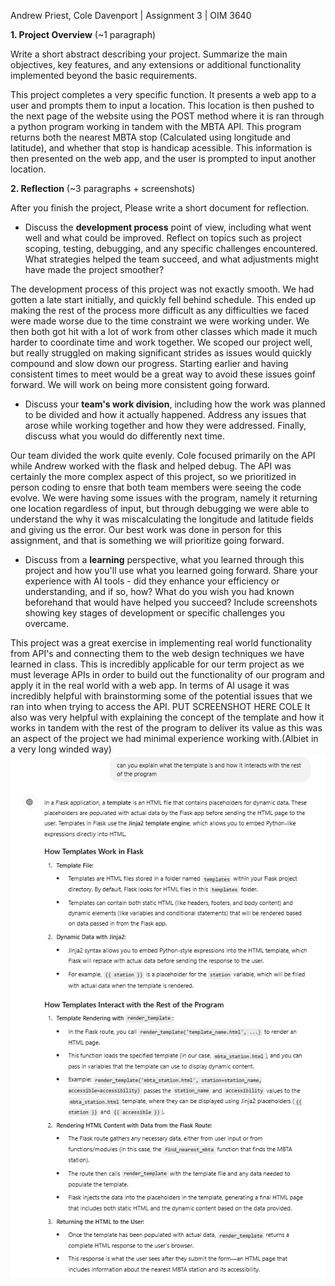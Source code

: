 Andrew Priest, Cole Davenport | Assignment 3 | OIM 3640

**1. Project Overview** (~1 paragraph)

Write a short abstract describing your project. Summarize the main objectives, key features, and any extensions or additional functionality implemented beyond the basic requirements.

This project completes a very specific function. It presents a web app to a user and prompts them to input a location. This location is then pushed to the next page of the website using the POST method where it is ran through a python program working in tandem with the MBTA API. This program returns both the nearest MBTA stop (Calculated using longitude and latitude), and whether that stop is handicap acessible. This information is then presented on the web app, and the user is prompted to input another location.

**2. Reflection** (~3 paragraphs + screenshots)

After you finish the project, Please write a short document for reflection.

- Discuss the **development process** point of view, including what went well and what could be improved. Reflect on topics such as project scoping, testing, debugging, and any specific challenges encountered. What strategies helped the team succeed, and what adjustments might have made the project smoother?

The development process of this project was not exactly smooth. We had gotten a late start initially, and quickly fell behind schedule. This ended up making the rest of the process more difficult as any difficulties we faced were made worse due to the time constraint we were working under. We then both got hit with a lot of work from other classes which made it much harder to coordinate time and work together. We scoped our project well, but really struggled on making significant strides as issues would quickly compound and slow down our progress. Starting earlier and having consistent times to meet would be a great way to avoid these issues goinf forward. We will work on being more consistent going forward.

- Discuss your **team's work division**, including how the work was planned to be divided and how it actually happened. Address any issues that arose while working together and how they were addressed. Finally, discuss what you would do differently next time.

Our team divided the work quite evenly. Cole focused primarily on the API while Andrew worked with the flask and helped debug. The API was certainly the more complex aspect of this project, so we prioritized in person coding to ensre that both team members were seeing the code evolve. We were having some issues with the program, namely it returning one location regardless of input, but through debugging we were able to understand the why it was miscalculating the longitude and latitude fields and giving us the error. Our best work was done in person for this assignment, and that is something we will prioritize going forward.

- Discuss from a **learning** perspective, what you learned through this project and how you'll use what you learned going forward. Share your experience with AI tools - did they enhance your efficiency or understanding, and if so, how? What do you wish you had known beforehand that would have helped you succeed? Include screenshots showing key stages of development or specific challenges you overcame.

This project was a great exercise in implementing real world functionality from API's and connecting them to the web design techniques we have learned in class. This is incredibly applicable for our term project as we must leverage APIs in order to build out the functionality of our program and apply it in the real world with a web app.
In terms of AI usage it was incredibly helpful with brainstorming some of the potential issues that we ran into when trying to access the API. PUT SCREENSHOT HERE COLE
It also was very helpful with explaining the concept of the template and how it works in tandem with the rest of the program to deliver its value as this was an aspect of the project we had minimal experience working with.(Albiet in a very long winded way)
![alt text](<Screenshot 2024-11-12 171918.png>)